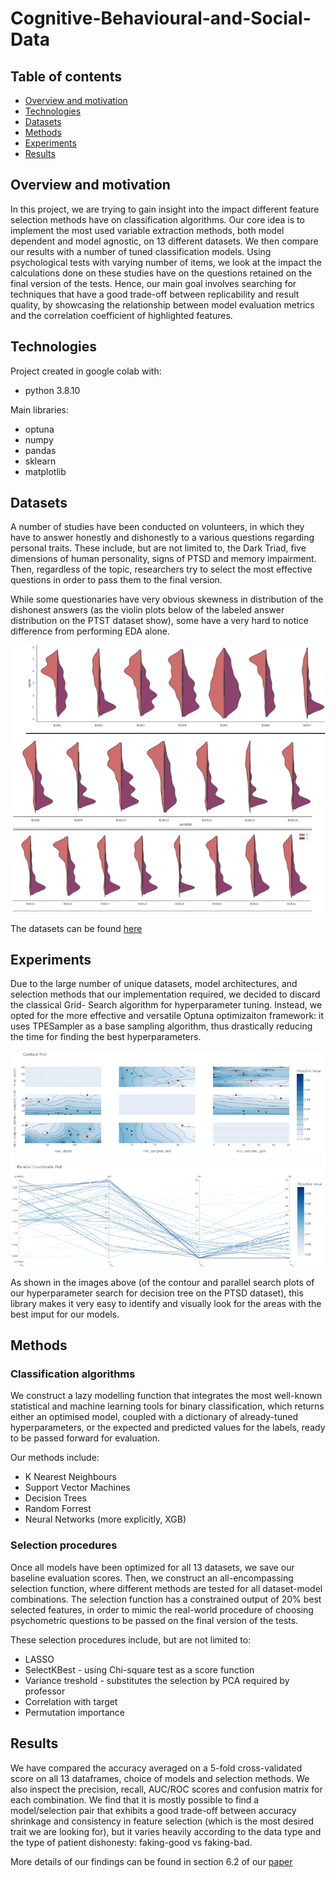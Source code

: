 # Cognitive-Behavioural-and-Social-Data

## Table of contents

* [Overview and motivation](#overview-and-motivation)
* [Technologies](#technologies)
* [Datasets](#datasets)
* [Methods](#methods)
* [Experiments](#experiments)
* [Results](#results)
## Overview and motivation

In this project, we are trying to gain insight into the impact different feature selection methods
have on classification algorithms. Our core idea is to implement the most used variable extraction
methods, both model dependent and model agnostic, on 13 different datasets. We then compare
our results with a number of tuned classification models. Using psychological tests with varying
number of items, we look at the impact the calculations done on these studies have on the questions
retained on the final version of the tests. Hence, our main goal involves searching for techniques
that have a good trade-off between replicability and result quality, by showcasing the relationship
between model evaluation metrics and the correlation coefficient of highlighted features.

## Technologies
Project created in google colab with:
* python 3.8.10

Main libraries:
* optuna
* numpy
* pandas
* sklearn
* matplotlib

## Datasets
A number of studies have been conducted on volunteers, in which they have to answer honestly and dishonestly to a various questions regarding personal traits. These include, but are not limited to, the Dark Triad, five dimensions of human personality, signs of PTSD and memory impairment. Then, regardless of the topic, researchers try to select the most effective questions in order to pass them to the final version. 

While some questionaries have very obvious skewness in distribution of the dishonest answers (as the violin plots below of the labeled answer distribution on the PTST dataset show), some have a very hard to notice difference from performing EDA alone.

<p align="center">
<img src="violin-csbd.PNG" alt="Alt text" title="Violin plots of honest vs dishonest answers in PTSD dataset">
</p>

The datasets can be found [here](https://github.com/uitaroh/Cognitive-Behavioural-and-Social-Data/tree/main/CSBD%20data)
## Experiments
Due to the large number of unique datasets, model architectures, and selection methods that our implementation required, we decided to discard the classical Grid- Search algorithm for hyperparameter tuning. Instead, we opted for the more effective and versatile Optuna optimizaiton framework: it uses TPESampler as a base sampling algorithm, thus drastically reducing the time for finding the best hyperparameters.

<p align="center">
<img src="optuna1.PNG" alt="Alt text" title="Violin plots of honest vs dishonest answers in PTSD dataset">
<img src="optuna2.PNG" alt="Alt text" title="Violin plots of honest vs dishonest answers in PTSD dataset">

</p>

As shown in the images above (of the contour and parallel search plots of our hyperparameter search for decision tree on the PTSD dataset), this library makes it very easy to identify and visually look for the areas with the best imput for our models.
## Methods
### Classification algorithms
We construct a lazy modelling function that integrates the most well-known statistical and machine learning tools for binary classification, which returns either an optimised model, coupled with a dictionary of already-tuned hyperparameters, or the expected and predicted values for the labels, ready to be passed forward for evaluation.

Our methods include:
* K Nearest Neighbours
* Support Vector Machines
* Decision Trees 
* Random Forrest
* Neural Networks (more explicitly, XGB)

### Selection procedures
Once all models have been optimized for all 13 datasets, we save our baseline evaluation scores. Then, we construct an all-encompassing selection function, where different methods are tested for all dataset-model combinations. The selection function has a constrained output of 20% best selected features, in order to mimic the real-world procedure of choosing psychometric questions to be passed on the final version of the tests.

These selection procedures include, but are not limited to:
* LASSO
* SelectKBest - using Chi-square test as a score function
* Variance treshold - substitutes the selection by PCA required by professor
* Correlation with target
* Permutation importance

## Results
We have compared the accuracy averaged on a 5-fold cross-validated score on all 13 dataframes, choice of models and selection methods. We also inspect the precision, recall, AUC/ROC scores and confusion matrix for each combination. 
We find that it is mostly possible to find a model/selection pair that exhibits a good trade-off between accuracy shrinkage and  consistency in feature selection (which is the most desired trait we are looking for), but it varies heavily according to the data type and the type of patient dishonesty: faking-good vs faking-bad.

More details of our findings can be found in section 6.2 of our [paper](https://github.com/uitaroh/Cognitive-Behavioural-and-Social-Data/blob/main/Cognitive%2C%20Behavioral%2C%20and%20Social%20Data%20FINAL.pdf)

